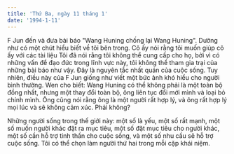 ```yaml
---
title: 'Thứ Ba, ngày 11 tháng 1'
date: '1994-1-11'
---
```

F Jun đến và đưa bài báo "Wang Huning chống lại Wang Huning". Dường như có một chút hiểu biết về tôi bên trong. Cô ấy nói rằng tôi muốn giúp cô ấy với các tài liệu Tôi đã nói rằng tôi không thể cung cấp cho họ, bởi vì có những vấn đề đạo đức trong lĩnh vực này, tôi không thể tham gia trại của những bài báo như vậy. Đây là nguyên tắc nhất quán của cuộc sống. Tuy nhiên, điều này của F Jun giống như viết một bức ảnh khó hiểu cho người bình thường. Wen cho biết: Wang Huning có thể không phải là một toàn bộ đồng nhất, nhưng một thay đổi toàn bộ, ông liên tục đổi mới mình và loại bỏ chính mình. Ông cũng nói rằng ông là một người rất hợp lý, và ông rất hợp lý mọi lúc và sẽ không cảm xúc. Phải không?

Những người sống trong thế giới này: một số là yếu, một số rất mạnh, một số muốn người khác đặt ra mục tiêu, một số đặt mục tiêu cho người khác, một số cần hỗ trợ tinh thần cho cuộc sống, và một số nhu cầu sẽ hỗ trợ cuộc sống. Tôi có thể chọn làm người thứ hai trong mỗi cặp khái niệm.